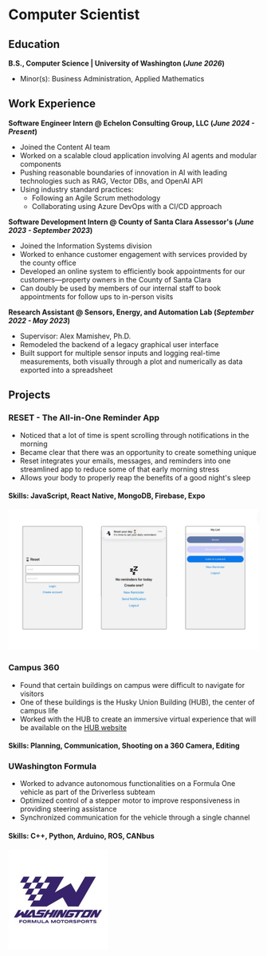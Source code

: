 # Computer Scientist

## Education
**B.S., Computer Science | University of Washington (_June 2026_)**
- Minor(s): Business Administration, Applied Mathematics   

## Work Experience
**Software Engineer Intern @ Echelon Consulting Group, LLC (_June 2024 - Present_)**
- Joined the Content AI team
- Worked on a scalable cloud application involving AI agents and modular components
- Pushing reasonable boundaries of innovation in AI with leading technologies such as RAG, Vector DBs, and OpenAI API
- Using industry standard practices:
  - Following an Agile Scrum methodology
  - Collaborating using Azure DevOps with a CI/CD approach

**Software Development Intern @ County of Santa Clara Assessor's (_June 2023 - September 2023_)**
- Joined the Information Systems division
- Worked to enhance customer engagement with services provided by the county office
- Developed an online system to efficiently book appointments for our customers—property owners in the County of Santa Clara
- Can doubly be used by members of our internal staff to book appointments for follow ups to in-person visits

**Research Assistant @ Sensors, Energy, and Automation Lab (_September 2022 - May 2023_)**
- Supervisor: Alex Mamishev, Ph.D.
- Remodeled the backend of a legacy graphical user interface
- Built support for multiple sensor inputs and logging real-time measurements, both visually through a plot and numerically as data exported into a spreadsheet

## Projects
### RESET - The All-in-One Reminder App
- Noticed that a lot of time is spent scrolling through notifications in the morning
- Became clear that there was an opportunity to create something unique
- Reset integrates your emails, messages, and reminders into one streamlined app to reduce some of that early morning stress
- Allows your body to properly reap the benefits of a good night's sleep

#### Skills: JavaScript, React Native, MongoDB, Firebase, Expo

![RESET Demo](/assets/img/demo.png)

### Campus 360
- Found that certain buildings on campus were difficult to navigate for visitors
- One of these buildings is the Husky Union Building (HUB), the center of campus life
- Worked with the HUB to create an immersive virtual experience that will be available on the [HUB website](https://hub.washington.edu/)

#### Skills: Planning, Communication, Shooting on a 360 Camera, Editing

### UWashington Formula
- Worked to advance autonomous functionalities on a Formula One vehicle as part of the Driverless subteam
- Optimized control of a stepper motor to improve responsiveness in providing steering assistance
- Synchronized communication for the vehicle through a single channel

#### Skills: C++, Python, Arduino, ROS, CANbus

![Formula Logo](/assets/img/formula.jpeg)
